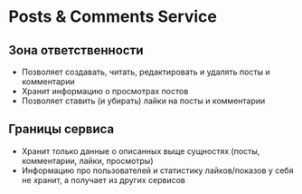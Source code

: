 # Posts & Comments Service

## Зона ответственности
- Позволяет создавать, читать, редактировать и удалять посты и комментарии
- Хранит информацию о просмотрах постов
- Позволяет ставить (и убирать) лайки на посты и комментарии

## Границы сервиса
- Хранит только данные о описанных выще сущностях (посты, комментарии, лайки, просмотры)
- Информацию про пользователей и статистику лайков/показов у себя не хранит, а получает из других сервисов